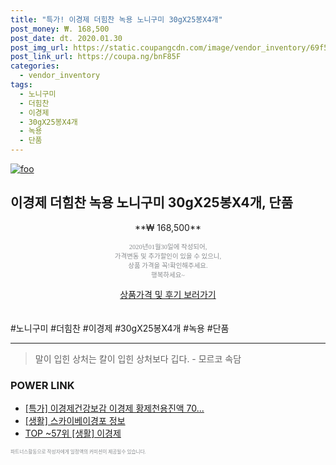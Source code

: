 ```yaml
--- 
title: "특가! 이경제 더힘찬 녹용 노니구미 30gX25봉X4개" 
post_money: ₩. 168,500 
post_date: dt. 2020.01.30 
post_img_url: https://static.coupangcdn.com/image/vendor_inventory/69f5/7ce65beed401f9b9d0f9040dd41831fe502d7f3f013a6f8268f4607bdb97.jpg 
post_link_url: https://coupa.ng/bnF85F 
categories: 
  - vendor_inventory 
tags: 
  - 노니구미 
  - 더힘찬 
  - 이경제 
  - 30gX25봉X4개 
  - 녹용 
  - 단품 
--- 
```

[![foo](https://static.coupangcdn.com/image/vendor_inventory/69f5/7ce65beed401f9b9d0f9040dd41831fe502d7f3f013a6f8268f4607bdb97.jpg)](https://coupa.ng/bnF85F) 

## 이경제 더힘찬 녹용 노니구미 30gX25봉X4개, 단품 
<p style="text-align: center;">**₩ 168,500**</p> 
<p style="text-align: center;"><span style="color: #898c8f; font-family: Georgia,Times,serif; font-size: 0.75em;">2020년01월30일에 작성되어, <br>가격변동 및 추가할인이 있을 수 있으니,<br> 상품 가격을 꼭!확인해주세요.<br>행복하세요~</span> 
</p>	 
<div markdown="0" style="text-align: center;"><a href="https://coupa.ng/bnF85F" class="btn btn--success">상품가격 및 후기 보러가기</a></div> 
<br><br> 
  #노니구미 #더힘찬 #이경제 #30gX25봉X4개 #녹용 #단품 
<hr> 

> 말이 입힌 상처는 칼이 입힌 상처보다 깁다. - 모르코 속담 


### POWER LINK

* <a href="https://blog.naver.com/santokki14/221789971435" target="_blank">[특가] 이경제건강보감 이경제 황제천용진액 70...</a>
* <a href="https://blog.naver.com/fasyy4321/221760015700" target="_blank"> [생활] 스카이베이경포 정보 </a>
* <a href="https://blog.naver.com/an0733/221789657221" target="_blank"> TOP ~57위 [생활] 이경제</a>

<span style="color: #898c8f; font-family: Georgia,Times,serif; font-size: 0.55em;">파트너스활동으로 작성자에게 일정액의 커미션이 제공될수 있습니다.</span> 
